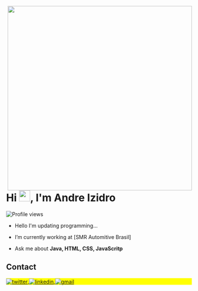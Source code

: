 <img align="right" height="500em"
 src="https://raw.githubusercontent.com/gist/aizidro/ae8c9dbd2542d492098ef020cd937c58/raw/ca44d8700f88fbccf3d74a5c0992d9942832b953/githubcard.svg"/>
 <h1 align="left">Hi <img src="https://raw.githubusercontent.com/kaueMarques/kaueMarques/master/hi.gif" height="30px">, I'm Andre Izidro</h1>
 <p align="left"> <img src="https://komarev.com/ghpvc/?username=aizidro&color=yellow" alt="Profile views" /> </p>

- Hello I'm updating programming...

- I’m currently working at [SMR Automitive Brasil]

- Ask me about **Java, HTML, CSS, JavaScritp**

## Contact

<p align="left" style="background:yellow">

<a href="https://twitter.com/fnz_andre" target="_blank">
  <img align="center" src="https://img.shields.io/badge/-AndreIzidro-05122A?style=flat&logo=twitter" alt="twitter"/>  
</a>
<a href="https://linkedin.com/in/aizidro" target="_blank">
  <img align="center" src="https://img.shields.io/badge/-AndreIzidro-05122A?style=flat&logo=linkedin" alt="linkedin"/>
</a>

 <a href = "mailto:andreizidru@gmail.com" target="_blank">
 <img align="center" src="https://img.shields.io/badge/-AndreIzidro-05122A?style=flat&logo=gmail" alt="gmail"/>
</a>
</p>

<!--

<img width="490em" src="https://github-readme-twitter-gazf.vercel.app/api?id=maykbrito&layout=wide&show_reply=off&show_retweet=off" />
<!--
**aizidro/aizidro** is a ✨ _special_ ✨ repository because its `README.md` (this file) appears on your GitHub profile.

Here are some ideas to get you started:

- 🔭 I’m currently working on ...
- 🌱 I’m currently learning ...
- 👯 I’m looking to collaborate on ...
- 🤔 I’m looking for help with ...
- 💬 Ask me about ...
- 📫 How to reach me: ...
- 😄 Pronouns: ...
- ⚡ Fun fact: ...
-->
